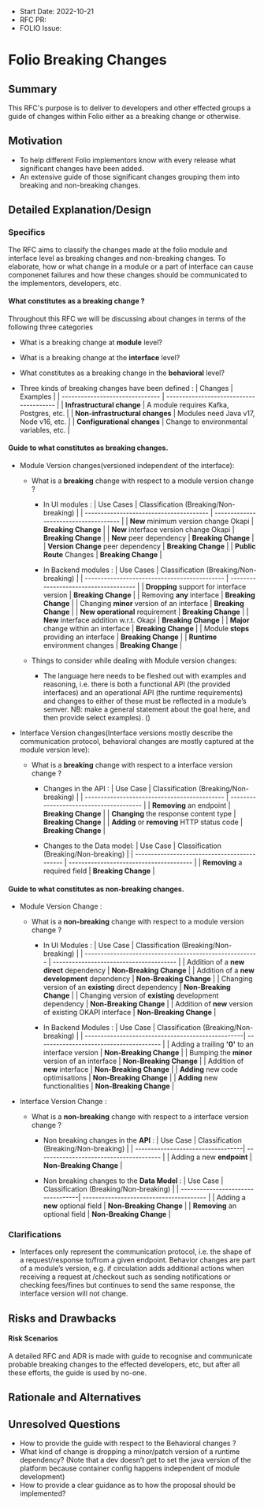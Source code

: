 
- Start Date: 2022-10-21
- RFC PR: 
- FOLIO Issue: 


# Folio Breaking Changes

## Summary
This RFC's purpose is to deliver to developers and other effected groups a guide of changes within Folio either as a breaking change or otherwise.

## Motivation

- To help different Folio implementors know with every release what significant changes have been added.
- An extensive guide of those significant changes grouping them into breaking and non-breaking changes.

## Detailed Explanation/Design

### Specifics

The RFC aims to classify the changes made at the folio module and interface level as breaking changes and non-breaking changes. To elaborate, how or what change in a module or a part of interface can cause componenet failures and how these changes should be communicated to the implementors, developers, etc.



#### __What constitutes as a breaking change ?__

Throughout this RFC we will be discussing about changes in terms of the following three categories

- What is a breaking change at __module__ level?
- What is a breaking change at the __interface__ level?
- What constitutes as a breaking change in the __behavioral__ level? 

- Three kinds of breaking changes have been defined :
    |         Changes                 |                Examples                 |
    | ------------------------------- | --------------------------------------- |
    | __Infrastructural change__      | A module requires Kafka, Postgres, etc. |
    | __Non-infrastructural changes__ | Modules need Java v17, Node v16, etc.   |
    | __Configurational changes__     | Change to environmental variables, etc. |
  
 
#### __Guide to what constitutes as breaking changes.__

- Module Version changes(versioned independent of the interface):
    - What is a __breaking__ change with respect to a module version change ?
        -  In UI modules :
            |          Use Cases                      | Classification (Breaking/Non-breaking) |
            | --------------------------------------- | -------------------------------------  |
            | __New__ minimum version change Okapi    | __Breaking Change__                    |
            | __New__ interface version change Okapi  | __Breaking Change__                    |
            | __New__ peer dependency                 | __Breaking Change__                    |
            | __Version Change__ peer dependency      | __Breaking Change__                    |
            | __Public Route__ Changes                | __Breaking Change__                    |
            
        - In Backend modules :
            |          Use Cases                           | Classification (Breaking/Non-breaking) |
            | -------------------------------------------- | -------------------------------------  |
            | __Dropping__ support for interface version   | __Breaking Change__                    |
            | Removing __any__ interface                   | __Breaking Change__                    |
            | Changing __minor__ version of an interface   | __Breaking Change__                    |
            | __New operational__ requirement              | __Breaking Change__                    |
            | __New__ interface addition w.r.t. Okapi      | __Breaking Change__                    |
            |  __Major__ change within an interface        | __Breaking Change__                    |
            | Module __stops__ providing an interface      | __Breaking Change__                    |
            | __Runtime__ environment changes              | __Breaking Change__                    |

    - Things to consider while dealing with Module version changes:
        - The language here needs to be fleshed out with examples and reasoning, i.e. there is both a functional API (the provided interfaces) and an operational API (the runtime requirements) and changes to either of these must be reflected in a module’s semver. NB: make a general statement about the goal here, and then provide select examples). ()
        
- Interface Version changes(Interface versions mostly describe the communication protocol, behavioral changes are mostly captured at the module version leve):
    - What is a __breaking__ change with respect to a interface version change ?
        - Changes in the API :
            |                  Use Case                    | Classification (Breaking/Non-breaking)  |
            | -------------------------------------------- | --------------------------------------- |
            | __Removing__ an endpoint                     | __Breaking Change__                     |
            | __Changing__ the response content type       | __Breaking Change__                     |
            | __Adding__ or __removing__ HTTP status code  | __Breaking Change__                     |

        - Changes to the Data model:
            |                  Use Case                    | Classification (Breaking/Non-breaking)  |
            | -------------------------------------------- | --------------------------------------- |
            | __Removing__ a required field                | __Breaking Change__                     |
           

#### __Guide to what constitutes as non-breaking changes.__

- Module Version Change :
    - What is a __non-breaking__ change with respect to a module version change ?
        - In UI Modules :
            |                      Use Case                           | Classification (Breaking/Non-breaking)  |
            | ------------------------------------------------------- | --------------------------------------- |
            | Addition of a __new direct__ dependency                 | __Non-Breaking Change__                 |
            | Addition of a __new development__ dependency            | __Non-Breaking Change__                 |
            | Changing version of an __existing__ direct dependency   | __Non-Breaking Change__                 |
            | Changing version of __existing__ development dependency | __Non-Breaking Change__                 |
            | Addition of __new__ version of existing OKAPI interface | __Non-Breaking Change__                 |

        - In Backend Modules :
            |                      Use Case                     | Classification (Breaking/Non-breaking)  |
            | --------------------------------------------------| --------------------------------------- |
            | Adding a trailing __'0'__ to an interface version | __Non-Breaking Change__                 |
            | Bumping the __minor__ version of an interface     | __Non-Breaking Change__                 |
            | Addition of __new__ interface                     | __Non-Breaking Change__                 |
            | __Adding__ new code optimisations                 | __Non-Breaking Change__                 |
            | __Adding__ new functionalities                    | __Non-Breaking Change__                 |

- Interface Version Change :
    - What is a __non-breaking__ change with respect to a interface version change ?
        - Non breaking changes in the __API__ :
            |               Use Case            | Classification (Breaking/Non-breaking)  |
            | ----------------------------------| --------------------------------------- |
            | Adding a new  __endpoint__        | __Non-Breaking Change__                 |
        
        - Non breaking changes to the __Data Model__ :
            |               Use Case            | Classification (Breaking/Non-breaking)  |
            | ----------------------------------| --------------------------------------- |
            | Adding a __new__ optional field   | __Non-Breaking Change__                 |
            | __Removing__ an optional field    | __Non-Breaking Change__                 |

### Clarifications

- Interfaces only represent the communication protocol, i.e. the shape of a request/response to/from a given endpoint. Behavior changes are part of a module’s version, e.g. if circulation adds additional actions when receiving a request at /checkout such as sending notifications or checking fees/fines but continues to send the same response, the interface version will not change. 


## Risks and Drawbacks

#### __Risk Scenarios__ 

A detailed RFC and ADR is made with guide to recognise and communicate probable breaking changes to the effected developers, etc, but  after all these efforts, the guide is used by no-one. 

## Rationale and Alternatives

## Unresolved Questions

- How to provide the guide with respect to the Behavioral changes ?
- What kind of change is dropping a minor/patch version of a runtime dependency? (Note that a dev doesn’t get to set the java version of the platform because container config happens independent of module development)
- How to provide a clear guidance as to how the proposal should be implemented?
